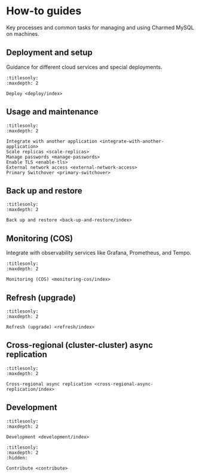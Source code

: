 # How-to guides

Key processes and common tasks for managing and using Charmed MySQL on machines.

## Deployment and setup

Guidance for different cloud services and special deployments.

```{toctree}
:titlesonly:
:maxdepth: 2

Deploy <deploy/index>
```

## Usage and maintenance

```{toctree}
:titlesonly:
:maxdepth: 2

Integrate with another application <integrate-with-another-application>
Scale replicas <scale-replicas>
Manage passwords <manage-passwords>
Enable TLS <enable-tls>
External network access <external-network-access>
Primary Switchover <primary-switchover>
```

## Back up and restore

```{toctree}
:titlesonly:
:maxdepth: 2

Back up and restore <back-up-and-restore/index>
```

## Monitoring (COS)

Integrate with observability services like Grafana, Prometheus, and Tempo.

```{toctree}
:titlesonly:
:maxdepth: 2

Monitoring (COS) <monitoring-cos/index>
```

## Refresh (upgrade)

```{toctree}
:titlesonly:
:maxdepth: 2

Refresh (upgrade) <refresh/index>
```

## Cross-regional (cluster-cluster) async replication

```{toctree}
:titlesonly:
:maxdepth: 2

Cross-regional async replication <cross-regional-async-replication/index>
```

## Development

```{toctree}
:titlesonly:
:maxdepth: 2

Development <development/index>
```

```{toctree}
:titlesonly:
:maxdepth: 2
:hidden:

Contribute <contribute>
```
